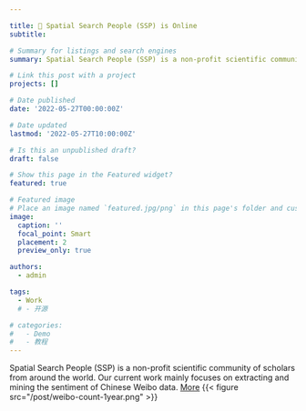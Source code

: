 ```yaml
---

title: 🐾 Spatial Search People (SSP) is Online
subtitle: 

# Summary for listings and search engines
summary: Spatial Search People (SSP) is a non-profit scientific community of scholars from around the world. Our current work mainly focuses on extracting and mining the sentiment of Chinese Weibo data. [More](https://luojiassp.github.io/)

# Link this post with a project
projects: []

# Date published
date: '2022-05-27T00:00:00Z'

# Date updated
lastmod: '2022-05-27T10:00:00Z'

# Is this an unpublished draft?
draft: false

# Show this page in the Featured widget?
featured: true

# Featured image
# Place an image named `featured.jpg/png` in this page's folder and customize its options here.
image:
  caption: ''
  focal_point: Smart
  placement: 2
  preview_only: true

authors:
  - admin

tags:
  - Work
  # - 开源

# categories:
#   - Demo
#   - 教程
---
```

Spatial Search People (SSP) is a non-profit scientific community of scholars from around the world. Our current work mainly focuses on extracting and mining the sentiment of Chinese Weibo data. [More](https://luojiassp.github.io/)
{{< figure src="/post/weibo-count-1year.png" >}}





